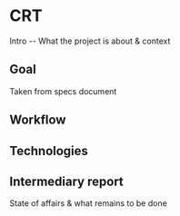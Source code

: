 # CRT

Intro -- What the project is about & context

## Goal

Taken from specs document

## Workflow
## Technologies
## Intermediary report

State of affairs & what remains to be done
